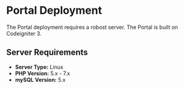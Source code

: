 # Portal Deployment

The Portal deployment requires a robost server. The Portal is built on Codeigniter 3.

## Server Requirements

- **Server Type:** Linux
- **PHP Version:** 5.x - 7.x
- **mySQL Version:** 5.x
